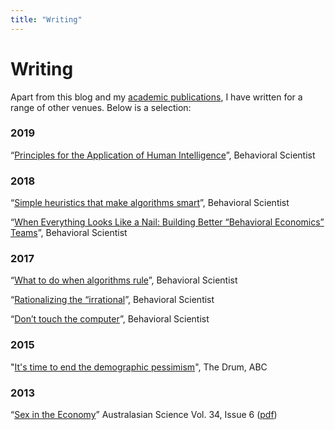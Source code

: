 ```yaml
---
title: "Writing"
---
```


# Writing

Apart from this blog and my [academic publications](/research/), I have written for a range of other venues. Below is a selection:

### 2019

“[Principles for the Application of Human Intelligence](https://behavioralscientist.org/principles-for-the-application-of-human-intelligence/)”, Behavioral Scientist

### 2018

“[Simple heuristics that make algorithms smart](https://behavioralscientist.org/simple-heuristics-that-make-algorithms-smart/)”, Behavioral Scientist

“[When Everything Looks Like a Nail: Building Better “Behavioral Economics” Teams](https://behavioralscientist.org/when-everything-looks-like-a-nail-building-better-behavioral-economics-teams/)”, Behavioral Scientist

### 2017

“[What to do when algorithms rule](https://behavioralscientist.org/what-to-do-when-algorithms-rule/)”, Behavioral Scientist

“[Rationalizing the “irrational](https://behavioralscientist.org/rationalizing-the-irrational/)”, Behavioral Scientist

“[Don’t touch the computer](https://behavioralscientist.org/dont-touch-computer/)”, Behavioral Scientist

### 2015

"[It's time to end the demographic pessimism](https://www.abc.net.au/news/2015-03-06/collins-its-time-to-end-the-demographic-pessimism/6284804)", The Drum, ABC

### 2013

“[Sex in the Economy](http://www.australasianscience.com.au/article/issue-july-and-august-2013/sex-economy.html)” Australasian Science Vol. 34, Issue 6 ([pdf](/pdf/Collins_2013_Sex_in_the_economy.pdf/))
